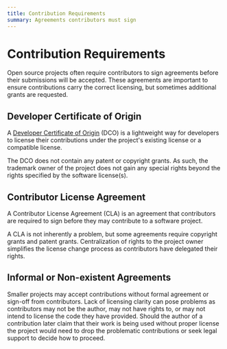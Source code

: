 ```yaml
---
title: Contribution Requirements
summary: Agreements contributors must sign
---
```

# Contribution Requirements

Open source projects often require contributors to sign agreements before their submissions will be accepted.
These agreements are important to ensure contributions carry the correct licensing, but sometimes additional grants are requested.

## Developer Certificate of Origin

A [Developer Certificate of Origin](https://developercertificate.org/) (DCO) is a lightweight way for developers to license their contributions under the project's existing license or a compatible license.

The DCO does not contain any patent or copyright grants.
As such, the trademark owner of the project does not gain any special rights beyond the rights specified by the software license(s).


## Contributor License Agreement

A Contributor License Agreement (CLA) is an agreement that contributors are required to sign before they may contribute to a software project.

A CLA is not inherently a problem, but some agreements require copyright grants and patent grants.
Centralization of rights to the project owner simplifies the license change process as contributors have delegated their rights.


## Informal or Non-existent Agreements

Smaller projects may accept contributions without formal agreement or sign-off from contributors.
Lack of licensing clarity can pose problems as contributors may not be the author, may not have rights to, or may not intend to license the code they have provided.
Should the author of a contribution later claim that their work is being used without proper license the project would need to drop the problematic contributions or seek legal support to decide how to proceed.

